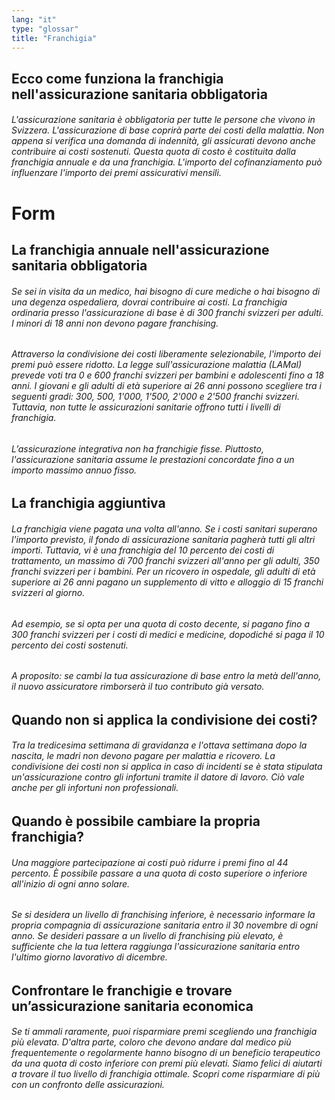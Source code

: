 ```yaml
---
lang: "it"
type: "glossar"
title: "Franchigia"
---
```


## Ecco come funziona la franchigia nell'assicurazione sanitaria obbligatoria

###### L'assicurazione sanitaria è obbligatoria per tutte le persone che vivono in Svizzera. L'assicurazione di base coprirà parte dei costi della malattia. Non appena si verifica una domanda di indennità, gli assicurati devono anche contribuire ai costi sostenuti. Questa quota di costo è costituita dalla franchigia annuale e da una franchigia. L'importo del cofinanziamento può influenzare l'importo dei premi assicurativi mensili.

# Form

## La franchigia annuale nell'assicurazione sanitaria obbligatoria

###### Se sei in visita da un medico, hai bisogno di cure mediche o hai bisogno di una degenza ospedaliera, dovrai contribuire ai costi. La franchigia ordinaria presso l'assicurazione di base è di 300 franchi svizzeri per adulti. I minori di 18 anni non devono pagare franchising.

###### Attraverso la condivisione dei costi liberamente selezionabile, l'importo dei premi può essere ridotto. La legge sull'assicurazione malattia (LAMal) prevede voti tra 0 e 600 franchi svizzeri per bambini e adolescenti fino a 18 anni. I giovani e gli adulti di età superiore ai 26 anni possono scegliere tra i seguenti gradi: 300, 500, 1'000, 1'500, 2'000 e 2'500 franchi svizzeri. Tuttavia, non tutte le assicurazioni sanitarie offrono tutti i livelli di franchigia.

###### L’assicurazione integrativa non ha franchigie fisse. Piuttosto, l'assicurazione sanitaria assume le prestazioni concordate fino a un importo massimo annuo fisso.

## La franchigia aggiuntiva

###### La franchigia viene pagata una volta all'anno. Se i costi sanitari superano l'importo previsto, il fondo di assicurazione sanitaria pagherà tutti gli altri importi. Tuttavia, vi è una franchigia del 10 percento dei costi di trattamento, un massimo di 700 franchi svizzeri all'anno per gli adulti, 350 franchi svizzeri per i bambini. Per un ricovero in ospedale, gli adulti di età superiore ai 26 anni pagano un supplemento di vitto e alloggio di 15 franchi svizzeri al giorno.

###### Ad esempio, se si opta per una quota di costo decente, si pagano fino a 300 franchi svizzeri per i costi di medici e medicine, dopodiché si paga il 10 percento dei costi sostenuti.

###### A proposito: se cambi la tua assicurazione di base entro la metà dell'anno, il nuovo assicuratore rimborserà il tuo contributo già versato.

## Quando non si applica la condivisione dei costi?

###### Tra la tredicesima settimana di gravidanza e l'ottava settimana dopo la nascita, le madri non devono pagare per malattia e ricovero. La condivisione dei costi non si applica in caso di incidenti se è stata stipulata un'assicurazione contro gli infortuni tramite il datore di lavoro. Ciò vale anche per gli infortuni non professionali.

## Quando è possibile cambiare la propria franchigia?

###### Una maggiore partecipazione ai costi può ridurre i premi fino al 44 percento. È possibile passare a una quota di costo superiore o inferiore all'inizio di ogni anno solare.

###### Se si desidera un livello di franchising inferiore, è necessario informare la propria compagnia di assicurazione sanitaria entro il 30 novembre di ogni anno. Se desideri passare a un livello di franchising più elevato, è sufficiente che la tua lettera raggiunga l'assicurazione sanitaria entro l'ultimo giorno lavorativo di dicembre.

## Confrontare le franchigie e trovare un’assicurazione sanitaria economica

###### Se ti ammali raramente, puoi risparmiare premi scegliendo una franchigia più elevata. D'altra parte, coloro che devono andare dal medico più frequentemente o regolarmente hanno bisogno di un beneficio terapeutico da una quota di costo inferiore con premi più elevati. Siamo felici di aiutarti a trovare il tuo livello di franchigia ottimale. Scopri come risparmiare di più con un confronto delle assicurazioni.
